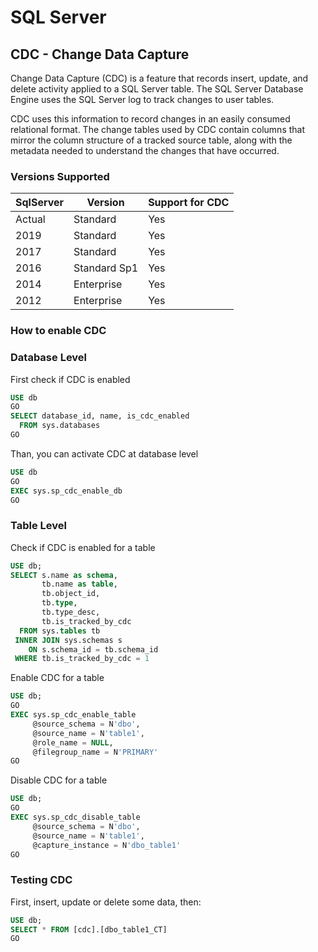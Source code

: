 # SQL Server

## CDC - Change Data Capture

Change Data Capture (CDC) is a feature that records insert, update, and delete activity applied to a SQL Server table. The SQL Server Database Engine uses the SQL Server log to track changes to user tables. 

CDC uses this information to record changes in an easily consumed relational format. The change tables used by CDC contain columns that mirror the column structure of a tracked source table, along with the metadata needed to understand the changes that have occurred.

### Versions Supported

| SqlServer | Version | Support for CDC |
| --------- | ------- | --------------- |
| Actual    | Standard     | Yes             |
| 2019      | Standard     | Yes             |
| 2017      | Standard     | Yes             |
| 2016      | Standard Sp1 | Yes             |
| 2014      | Enterprise   | Yes             |
| 2012      | Enterprise   | Yes             |

### How to enable CDC

### Database Level

First check if CDC is enabled

```sql
USE db
GO
SELECT database_id, name, is_cdc_enabled 
  FROM sys.databases
GO
```

Than, you can activate CDC at database level

```sql
USE db
GO
EXEC sys.sp_cdc_enable_db 
GO 
```

### Table Level

Check if CDC is enabled for a table

```sql
USE db;
SELECT s.name as schema,
       tb.name as table,
       tb.object_id,
       tb.type,
       tb.type_desc,
       tb.is_tracked_by_cdc
  FROM sys.tables tb
 INNER JOIN sys.schemas s
    ON s.schema_id = tb.schema_id
 WHERE tb.is_tracked_by_cdc = 1
```

Enable CDC for a table

```sql
USE db;
GO 
EXEC sys.sp_cdc_enable_table
     @source_schema = N'dbo',
     @source_name = N'table1',
     @role_name = NULL,
     @filegroup_name = N'PRIMARY'
GO
```

Disable CDC for a table

```sql
USE db;
GO
EXEC sys.sp_cdc_disable_table
     @source_schema = N'dbo',
     @source_name = N'table1',
     @capture_instance = N'dbo_table1'
GO
```

### Testing CDC

First, insert, update or delete some data, then:

```sql
USE db;
SELECT * FROM [cdc].[dbo_table1_CT]
GO
```